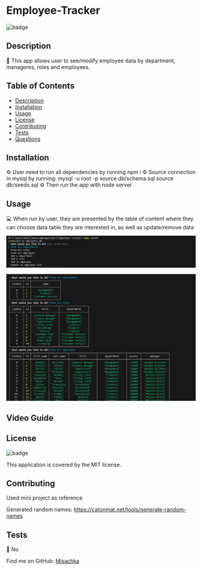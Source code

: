 # Employee-Tracker

![badge](https://img.shields.io/badge/license-MIT-brightgreen)
<br />
  

## Description
📙 This app allows user to see/modify employee data by department, manageres, roles and employees. 

## Table of Contents
- [Description](#description)
- [Installation](#installation)
- [Usage](#usage)
- [License](#license)
- [Contributing](#contributing)
- [Tests](#tests)
- [Questions](#questions)

## Installation
⚙️ User need to run all dependencies by running npm i
⚙️ Source connection in mysql by running:
mysql -u root -p
source db/schema.sql
source db/seeds.sql
⚙️ Then run the app with node server


## Usage
💻 When run by user, they are presented by the table of content where they can choose data table they are interested in, as well as update/remove data

![Alt text](image.png)

![Alt text](image-1.png)

## Video Guide



## License

![badge](https://img.shields.io/badge/license-MIT-brightgreen)
<br />

This application is covered by the MIT license. 

## Contributing

Used mini project as reference

Generated random names:  https://catonmat.net/tools/generate-random-names


## Tests
📝 No


Find me on GitHub: [Misachka](https://github.com/Misachka)


